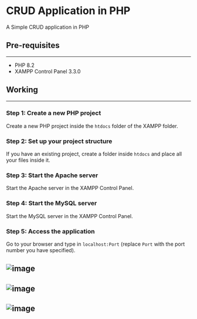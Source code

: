 # CRUD Application in PHP
A Simple CRUD application in PHP

## Pre-requisites
---------------

* PHP 8.2
* XAMPP Control Panel 3.3.0

## Working
---------

### Step 1: Create a new PHP project

Create a new PHP project inside the `htdocs` folder of the XAMPP folder.

### Step 2: Set up your project structure

If you have an existing project, create a folder inside `htdocs` and place all your files inside it.

### Step 3: Start the Apache server

Start the Apache server in the XAMPP Control Panel.

### Step 4: Start the MySQL server

Start the MySQL server in the XAMPP Control Panel.

### Step 5: Access the application

Go to your browser and type in `localhost:Port` (replace `Port` with the port number you have specified).

 ![image](https://github.com/user-attachments/assets/ffaeac70-39b5-41de-9159-f302fbbd1a63)
 ---
![image](https://github.com/user-attachments/assets/18416b79-fba6-406e-bdaa-e3925e8bea5d)
---
![image](https://github.com/user-attachments/assets/54512d1a-d026-4f17-84a9-d0bf57083b44)
---

